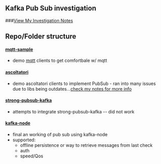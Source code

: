## Kafka Pub Sub investigation


###[View My Investigation Notes](https://docs.google.com/document/d/1bZTmptNwvpv9Y_OMYtILUUnGrD8rsJ3rvbO0nA9bRDA/edit?usp=sharing)

## Repo/Folder structure


#### [mqtt-sample](https://github.com/mqttjs/MQTT.js)

* demo [mqtt](https://github.com/mqttjs/MQTT.js) clients to get comfortbale w/ mqtt 

#### [ascoltatori](https://github.com/mcollina/ascoltatori)

* demo ascoltatori clients to implement PubSub - ran into many issues due to libs being outdates...[check my notes for more info](https://docs.google.com/document/d/1bZTmptNwvpv9Y_OMYtILUUnGrD8rsJ3rvbO0nA9bRDA/edit?usp=sharing)

#### [strong-pubsub-kafka](https://github.com/dichnd/strong-pubsub-kafka)

* attempts to integrate strong-pubsub-kafka -- did not work

#### [kafka-node](https://github.com/SOHU-Co/kafka-node)

* final an working of pub sub using kafka-node
* supported: 
	* offline persistence or way to retrieve messages from last check 
	* auth
	* speed/Qos


 